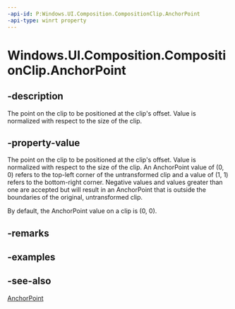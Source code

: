 ```yaml
---
-api-id: P:Windows.UI.Composition.CompositionClip.AnchorPoint
-api-type: winrt property
---
```


<!-- Property syntax
public Windows.Foundation.Numerics.Vector2 AnchorPoint { get;  set; }
-->

# Windows.UI.Composition.CompositionClip.AnchorPoint

## -description
The point on the clip to be positioned at the clip's offset. Value is normalized with respect to the size of the clip.



## -property-value
The point on the clip to be positioned at the clip's offset. Value is normalized with respect to the size of the clip. An AnchorPoint value of (0, 0) refers to the top-left corner of the untransformed clip and a value of (1, 1) refers to the bottom-right corner. Negative values and values greater than one are accepted but will result in an AnchorPoint that is outside the boundaries of the original, untransformed clip.

By default, the AnchorPoint value on a clip is (0, 0).

## -remarks

## -examples

## -see-also
[AnchorPoint](visual_anchorpoint.md)
